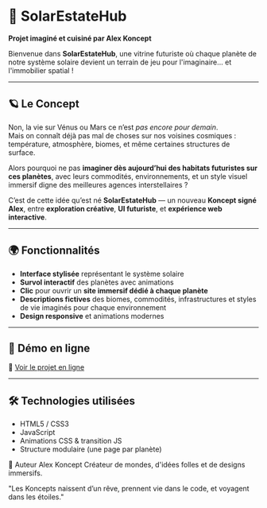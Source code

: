 # 🌌 SolarEstateHub

**Projet imaginé et cuisiné par Alex Koncept**

Bienvenue dans **SolarEstateHub**, une vitrine futuriste où chaque planète de notre système solaire devient un terrain de jeu pour l'imaginaire… et l'immobilier spatial !

---

## 🪐 Le Concept

Non, la vie sur Vénus ou Mars ce n’est *pas encore pour demain*.  
Mais on connaît déjà pas mal de choses sur nos voisines cosmiques : température, atmosphère, biomes, et même certaines structures de surface.

Alors pourquoi ne pas **imaginer dès aujourd’hui des habitats futuristes sur ces planètes**, avec leurs commodités, environnements, et un style visuel immersif digne des meilleures agences interstellaires ?

C’est de cette idée qu’est né **SolarEstateHub** — un nouveau **Koncept signé Alex**, entre **exploration créative**, **UI futuriste**, et **expérience web interactive**.

---

## 🌍 Fonctionnalités

- **Interface stylisée** représentant le système solaire
- **Survol interactif** des planètes avec animations
- **Clic** pour ouvrir un **site immersif dédié à chaque planète**
- **Descriptions fictives** des biomes, commodités, infrastructures et styles de vie imaginés pour chaque environnement
- **Design responsive** et animations modernes

---

## 🚀 Démo en ligne

🔗 [Voir le projet en ligne](https://alexkoncept.github.io/SolarEstateHub/)

---

## 🛠️ Technologies utilisées

- HTML5 / CSS3
- JavaScript
- Animations CSS & transition JS
- Structure modulaire (une page par planète)


🙌 Auteur
Alex Koncept
Créateur de mondes, d'idées folles et de designs immersifs.

"Les Koncepts naissent d’un rêve, prennent vie dans le code, et voyagent dans les étoiles."
